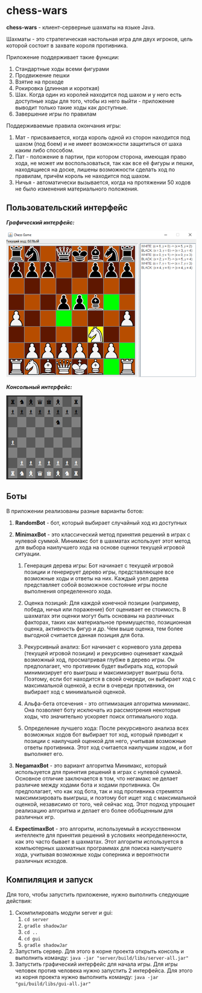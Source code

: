 # chess-wars
**chess-wars** - клиент-серверные шахматы на языке Java.

Шахматы - это стратегическая настольная игра для двух игроков, цель которой состоит в захвате короля противника.

Приложение поддерживает такие функции:
1. Стандартные ходы всеми фигурами
2. Продвижение пешки
3. Взятие на проходе
4. Рокировка (длинная и короткая)
5. Шах. Когда один из королей находится под шахом и у него есть доступные ходы для того, чтобы из него выйти - приложение выводит только такие ходы как доступные.
6. Завершение игры по правилам

Поддерживаемые правила окончания игры:
1. Мат - присваивается, когда король одной из сторон находится под шахом (под боем) и не имеет возможности защититься от шаха каким либо способом.
2. Пат - положение в партии, при котором сторона, имеющая право хода, не может им воспользоваться, так как все её фигуры и пешки, находящиеся на доске, лишены возможности сделать ход по правилам, причём король не находится под шахом.
3. Ничья - автоматически вызывается, когда на протяжении 50 ходов не было изменения материального положения.

## Пользовательский интерфейс
**_Графический интерфейс:_**

![img.png](img.png)

**_Консольный интерфейс:_**

![img_1.png](img_1.png)

## Боты

В приложении реализованы разные варианты ботов:
1. **RandomBot** - бот, который выбирает случайный ход из доступных
2. **MinimaxBot** - это классический метод принятия решений в играх с нулевой суммой. Минимакс бот в шахматах использует этот метод для выбора наилучшего хода на основе оценки текущей игровой ситуации.

   1. Генерация дерева игры: Бот начинает с текущей игровой позиции и генерирует дерево игры, представляющее все возможные ходы и ответы на них. Каждый узел дерева представляет собой возможное состояние игры после выполнения определенного хода.

   2. Оценка позиций: Для каждой конечной позиции (например, победа, ничья или поражение) бот оценивает ее стоимость. В шахматах эти оценки могут быть основаны на различных факторах, таких как материальное преимущество, позиционная оценка, активность фигур и др. Чем выше оценка, тем более выгодной считается данная позиция для бота.

   3. Рекурсивный анализ: Бот начинает с корневого узла дерева (текущей игровой позиции) и рекурсивно оценивает каждый возможный ход, просматривая глубже в дерево игры. Он предполагает, что противник будет выбирать ход, который минимизирует его выигрыш и максимизирует выигрыш бота. Поэтому, если бот находится в своей очереди, он выбирает ход с максимальной оценкой, а если в очереди противника, он выбирает ход с минимальной оценкой.

   4. Альфа-бета отсечения - это оптимизация алгоритма минимакс. Она позволяет боту исключать из рассмотрения некоторые ходы, что значительно ускоряет поиск оптимального хода.

   5. Определение лучшего хода: После рекурсивного анализа всех возможных ходов бот выбирает тот ход, который приводит к позиции с наилучшей оценкой для него, учитывая возможные ответы противника. Этот ход считается наилучшим ходом, и бот выполняет его.
3. **NegamaxBot** - это вариант алгоритма Минимакс, который используется для принятия решений в играх с нулевой суммой. Основное отличие заключается в том, что негамакс не делает различие между ходами бота и ходами противника. Он предполагает, что как ход бота, так и ход противника стремятся максимизировать выигрыш, и поэтому бот ищет ход с максимальной оценкой, независимо от того, чей сейчас ход. Этот подход упрощает реализацию алгоритма и делает его более обобщенным для различных игр.
4. **ExpectimaxBot** - это алгоритм, используемый в искусственном интеллекте для принятия решений в условиях неопределенности, как это часто бывает в шахматах. Этот алгоритм используется в компьютерных шахматных программах для поиска наилучшего хода, учитывая возможные ходы соперника и вероятности различных исходов.

## Компиляция и запуск

Для того, чтобы запустить приложение, нужно выполнить следующие действия:
1. Скомпилировать модули server и gui:
   1. `cd server`
   2. `gradle shadowJar`
   3. `cd ..`
   4. `cd gui`
   5. `gradle shadowJar`
2. Запустить сервер. Для этого в корне проекта открыть консоль и выполнить команду:
`java -jar "server/build/libs/server-all.jar"`
3. Запустить графический интерфейс для начала игры. Для игры человек против человека нужно запустить 2 интерфейса. Для этого из корня проекта нужно выполнить команду:
`java -jar "gui/build/libs/gui-all.jar"`